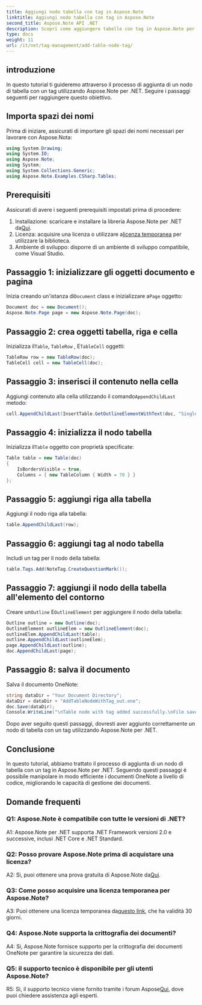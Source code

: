 ```yaml
---
title: Aggiungi nodo tabella con tag in Aspose.Note
linktitle: Aggiungi nodo tabella con tag in Aspose.Note
second_title: Aspose.Note API .NET
description: Scopri come aggiungere tabelle con tag in Aspose.Note per .NET. Migliora le tue capacità di manipolazione dei documenti a livello di codice.
type: docs
weight: 11
url: /it/net/tag-management/add-table-node-tag/
---
```

## introduzione

In questo tutorial ti guideremo attraverso il processo di aggiunta di un nodo di tabella con un tag utilizzando Aspose.Note per .NET. Seguire i passaggi seguenti per raggiungere questo obiettivo.

## Importa spazi dei nomi

Prima di iniziare, assicurati di importare gli spazi dei nomi necessari per lavorare con Aspose.Nota:

```csharp
using System.Drawing;
using System.IO;
using Aspose.Note;
using System;
using System.Collections.Generic;
using Aspose.Note.Examples.CSharp.Tables;
```

## Prerequisiti

Assicurati di avere i seguenti prerequisiti impostati prima di procedere:

1.  Installazione: scaricare e installare la libreria Aspose.Note per .NET da[Qui](https://releases.aspose.com/note/net/).
2.  Licenza: acquisire una licenza o utilizzare a[licenza temporanea](https://purchase.aspose.com/temporary-license/) per utilizzare la biblioteca.
3. Ambiente di sviluppo: disporre di un ambiente di sviluppo compatibile, come Visual Studio.

## Passaggio 1: inizializzare gli oggetti documento e pagina

 Inizia creando un'istanza di`Document` class e inizializzare a`Page` oggetto:

```csharp
Document doc = new Document();
Aspose.Note.Page page = new Aspose.Note.Page(doc);
```

## Passaggio 2: crea oggetti tabella, riga e cella

 Inizializza il`Table`, `TableRow` , E`TableCell` oggetti:

```csharp
TableRow row = new TableRow(doc);
TableCell cell = new TableCell(doc);
```

## Passaggio 3: inserisci il contenuto nella cella

 Aggiungi contenuto alla cella utilizzando il comando`AppendChildLast` metodo:

```csharp
cell.AppendChildLast(InsertTable.GetOutlineElementWithText(doc, "Single cell."));
```

## Passaggio 4: inizializza il nodo tabella

 Inizializza il`Table` oggetto con proprietà specificate:

```csharp
Table table = new Table(doc)
{
    IsBordersVisible = true,
    Columns = { new TableColumn { Width = 70 } }
};
```

## Passaggio 5: aggiungi riga alla tabella

Aggiungi il nodo riga alla tabella:

```csharp
table.AppendChildLast(row);
```

## Passaggio 6: aggiungi tag al nodo tabella

Includi un tag per il nodo della tabella:

```csharp
table.Tags.Add(NoteTag.CreateQuestionMark());
```

## Passaggio 7: aggiungi il nodo della tabella all'elemento del contorno

 Creare un`Outline` E`OutlineElement` per aggiungere il nodo della tabella:

```csharp
Outline outline = new Outline(doc);
OutlineElement outlineElem = new OutlineElement(doc);
outlineElem.AppendChildLast(table);
outline.AppendChildLast(outlineElem);
page.AppendChildLast(outline);
doc.AppendChildLast(page);
```

## Passaggio 8: salva il documento

Salva il documento OneNote:

```csharp
string dataDir = "Your Document Directory";
dataDir = dataDir + "AddTableNodeWithTag_out.one";
doc.Save(dataDir);
Console.WriteLine("\nTable node with tag added successfully.\nFile saved at " + dataDir);
```

Dopo aver seguito questi passaggi, dovresti aver aggiunto correttamente un nodo di tabella con un tag utilizzando Aspose.Note per .NET.

## Conclusione

In questo tutorial, abbiamo trattato il processo di aggiunta di un nodo di tabella con un tag in Aspose.Note per .NET. Seguendo questi passaggi è possibile manipolare in modo efficiente i documenti OneNote a livello di codice, migliorando le capacità di gestione dei documenti.

## Domande frequenti

### Q1: Aspose.Note è compatibile con tutte le versioni di .NET?

A1: Aspose.Note per .NET supporta .NET Framework versioni 2.0 e successive, inclusi .NET Core e .NET Standard.

### Q2: Posso provare Aspose.Note prima di acquistare una licenza?

 A2: Sì, puoi ottenere una prova gratuita di Aspose.Note da[Qui](https://releases.aspose.com/).

### Q3: Come posso acquisire una licenza temporanea per Aspose.Note?

 A3: Puoi ottenere una licenza temporanea da[questo link](https://purchase.aspose.com/temporary-license/), che ha validità 30 giorni.

### Q4: Aspose.Note supporta la crittografia dei documenti?

A4: Sì, Aspose.Note fornisce supporto per la crittografia dei documenti OneNote per garantire la sicurezza dei dati.

### Q5: il supporto tecnico è disponibile per gli utenti Aspose.Note?

 R5: Sì, il supporto tecnico viene fornito tramite i forum Aspose[Qui](https://forum.aspose.com/c/note/28), dove puoi chiedere assistenza agli esperti.